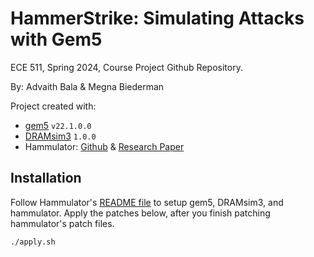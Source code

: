 # HammerStrike: Simulating Attacks with Gem5
ECE 511, Spring 2024, Course Project Github Repository.

By: Advaith Bala & Megna Biederman

Project created with:
* [gem5](https://github.com/gem5/gem5) `v22.1.0.0`
* [DRAMsim3](https://github.com/umd-memsys/DRAMsim3) `1.0.0`
* Hammulator: [Github](https://github.com/cispa/hammulator/tree/main) & [Research Paper](https://dramsec.ethz.ch/papers/hammulator.pdf)
  
## Installation
Follow Hammulator's [README file](https://github.com/cispa/hammulator/blob/main/README.md) to setup gem5, DRAMsim3, and hammulator. Apply the patches below, after you finish patching hammulator's patch files. 

```
./apply.sh
```

